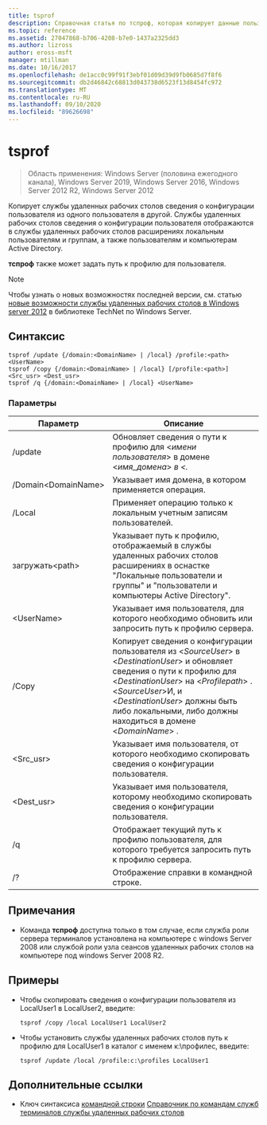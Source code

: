 ```yaml
---
title: tsprof
description: Справочная статья по тспроф, которая копирует данные пользовательской конфигурации службы удаленных рабочих столов от одного пользователя к другому.
ms.topic: reference
ms.assetid: 27047868-b706-4208-b7e0-1437a2325dd3
ms.author: lizross
author: eross-msft
manager: mtillman
ms.date: 10/16/2017
ms.openlocfilehash: de1acc0c99f91f3ebf01d09d39d9fb0685d7f8f6
ms.sourcegitcommit: db2d46842c68813d043738d6523f13d8454fc972
ms.translationtype: MT
ms.contentlocale: ru-RU
ms.lasthandoff: 09/10/2020
ms.locfileid: "89626698"
---
```

# <a name="tsprof"></a>tsprof

> Область применения: Windows Server (половина ежегодного канала), Windows Server 2019, Windows Server 2016, Windows Server 2012 R2, Windows Server 2012

Копирует службы удаленных рабочих столов сведения о конфигурации пользователя из одного пользователя в другой.
Службы удаленных рабочих столов сведения о конфигурации пользователя отображаются в службы удаленных рабочих столов расширениях локальным пользователям и группам, а также пользователям и компьютерам Active Directory.

**тспроф** также может задать путь к профилю для пользователя.

> [!NOTE]
> Чтобы узнать о новых возможностях последней версии, см. статью [новые возможности службы удаленных рабочих столов в Windows server 2012](/previous-versions/orphan-topics/ws.11/hh831527(v=ws.11)) в библиотеке TechNet по Windows Server.

## <a name="syntax"></a>Синтаксис
```
tsprof /update {/domain:<DomainName> | /local} /profile:<path> <UserName>
tsprof /copy {/domain:<DomainName> | /local} [/profile:<path>] <Src_usr> <Dest_usr>
tsprof /q {/domain:<DomainName> | /local} <UserName>
```

### <a name="parameters"></a>Параметры
|Параметр|Описание|
|-------|--------|
|/update|Обновляет сведения о пути к профилю для <*имени пользователя*> в домене <*имя_домена*> *в <.*|
|/Domain\<DomainName>|Указывает имя домена, в котором применяется операция.|
|/Local|Применяет операцию только к локальным учетным записям пользователей.|
|загружать\<path>|Указывает путь к профилю, отображаемый в службы удаленных рабочих столов расширениях в оснастке "Локальные пользователи и группы" и "пользователи и компьютеры Active Directory".|
|\<UserName>|Указывает имя пользователя, для которого необходимо обновить или запросить путь к профилю сервера.|
|/Copy|Копирует сведения о конфигурации пользователя из \<*SourceUser*> в \<*DestinationUser*> и обновляет сведения о пути к профилю для \<*DestinationUser*> на \<*Profilepath*> . \<*SourceUser*>И, и \<*DestinationUser*> должны быть либо локальными, либо должны находиться в домене \<*DomainName*> .|
|\<Src_usr>|Указывает имя пользователя, от которого необходимо скопировать сведения о конфигурации пользователя.|
|\<Dest_usr>|Указывает имя пользователя, которому необходимо скопировать сведения о конфигурации пользователя.|
|/q|Отображает текущий путь к профилю пользователя, для которого требуется запросить путь к профилю сервера.|
|/?|Отображение справки в командной строке.|

## <a name="remarks"></a>Примечания
-   Команда **тспроф** доступна только в том случае, если служба роли сервера терминалов установлена на компьютере с windows Server 2008 или службой роли узла сеансов удаленных рабочих столов на компьютере под windows Server 2008 R2.

## <a name="examples"></a>Примеры
-   Чтобы скопировать сведения о конфигурации пользователя из LocalUser1 в LocalUser2, введите:
    ```
    tsprof /copy /local LocalUser1 LocalUser2
    ```
-   Чтобы установить службы удаленных рабочих столов путь к профилю для LocalUser1 в каталог с именем к:\профилес, введите:
    ```
    tsprof /update /local /profile:c:\profiles LocalUser1
    ```

## <a name="additional-references"></a>Дополнительные ссылки
- Ключ синтаксиса [командной строки](command-line-syntax-key.md) 
 [Справочник по командам служб терминалов службы удаленных рабочих столов](remote-desktop-services-terminal-services-command-reference.md)
